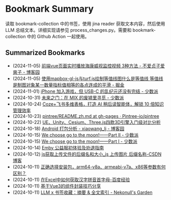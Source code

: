 # Bookmark Summary 
读取 bookmark-collection 中的书签，使用 jina reader 获取文本内容，然后使用 LLM 总结文本。详细实现请参见 process_changes.py。需要和 bookmark-collection 中的 Github Action 一起使用。
    
## Summarized Bookmarks
- (2024-11-05) [前端vue页面实时播放海康威视监控视频 3种方法 - 不爱贞子爱爽子 - 博客园](202411/2024-11-05-%E5%89%8D%E7%AB%AFvue%E9%A1%B5%E9%9D%A2%E5%AE%9E%E6%97%B6%E6%92%AD%E6%94%BE%E6%B5%B7%E5%BA%B7%E5%A8%81%E8%A7%86%E7%9B%91%E6%8E%A7%E8%A7%86%E9%A2%91-3%E7%A7%8D%E6%96%B9%E6%B3%95---%E4%B8%8D%E7%88%B1%E8%B4%9E%E5%AD%90%E7%88%B1%E7%88%BD%E5%AD%90---%E5%8D%9A%E5%AE%A2%E5%9B%AD.md)
- (2024-11-05) [使用mapbox-gl-js与turf.js绘制等值线图什么是等值线 等值线是制图对象某一数量指标值相等的各点连成的平滑 - 掘金](202411/2024-11-05-%E4%BD%BF%E7%94%A8mapbox-gl-js%E4%B8%8Eturf.js%E7%BB%98%E5%88%B6%E7%AD%89%E5%80%BC%E7%BA%BF%E5%9B%BE%E4%BB%80%E4%B9%88%E6%98%AF%E7%AD%89%E5%80%BC%E7%BA%BF-%E7%AD%89%E5%80%BC%E7%BA%BF%E6%98%AF%E5%88%B6%E5%9B%BE%E5%AF%B9%E8%B1%A1%E6%9F%90%E4%B8%80%E6%95%B0%E9%87%8F%E6%8C%87%E6%A0%87%E5%80%BC%E7%9B%B8%E7%AD%89%E7%9A%84%E5%90%84%E7%82%B9%E8%BF%9E%E6%88%90%E7%9A%84%E5%B9%B3%E6%BB%91---%E6%8E%98%E9%87%91.md)
- (2024-11-01) [iPhone 加入游戏，但 USB-C 的乱纪元还没有完结 - 少数派](202411/2024-11-01-iphone-%E5%8A%A0%E5%85%A5%E6%B8%B8%E6%88%8F%EF%BC%8C%E4%BD%86-usb-c-%E7%9A%84%E4%B9%B1%E7%BA%AA%E5%85%83%E8%BF%98%E6%B2%A1%E6%9C%89%E5%AE%8C%E7%BB%93---%E5%B0%91%E6%95%B0%E6%B4%BE.md)
- (2024-10-31) [未来之门：在 MIX 的废墟里寻觅 - 少数派](202410/2024-10-31-%E6%9C%AA%E6%9D%A5%E4%B9%8B%E9%97%A8%EF%BC%9A%E5%9C%A8-mix-%E7%9A%84%E5%BA%9F%E5%A2%9F%E9%87%8C%E5%AF%BB%E8%A7%85---%E5%B0%91%E6%95%B0%E6%B4%BE.md)
- (2024-10-24) [Coze+飞书多维表格，打造 AI 稍后读智能体，解锁 10 倍知识管理效率](202410/2024-10-24-coze%2B%E9%A3%9E%E4%B9%A6%E5%A4%9A%E7%BB%B4%E8%A1%A8%E6%A0%BC%EF%BC%8C%E6%89%93%E9%80%A0-ai-%E7%A8%8D%E5%90%8E%E8%AF%BB%E6%99%BA%E8%83%BD%E4%BD%93%EF%BC%8C%E8%A7%A3%E9%94%81-10-%E5%80%8D%E7%9F%A5%E8%AF%86%E7%AE%A1%E7%90%86%E6%95%88%E7%8E%87.md)
- (2024-10-23) [pintree/README.zh.md at gh-pages · Pintree-io/pintree](202410/2024-10-23-pintree-readme.zh.md-at-gh-pages-%C2%B7-pintree-io-pintree.md)
- (2024-10-22) [UE、Unity、Cesium、Three.js四款3D引擎入门级对比分析](202410/2024-10-22-ue%E3%80%81unity%E3%80%81cesium%E3%80%81three.js%E5%9B%9B%E6%AC%BE3d%E5%BC%95%E6%93%8E%E5%85%A5%E9%97%A8%E7%BA%A7%E5%AF%B9%E6%AF%94%E5%88%86%E6%9E%90.md)
- (2024-10-18) [Android 打包分析 - xiaowang_lj - 博客园](202410/2024-10-18-android-%E6%89%93%E5%8C%85%E5%88%86%E6%9E%90---xiaowang_lj---%E5%8D%9A%E5%AE%A2%E5%9B%AD.md)
- (2024-10-15) [We choose go to the moon!——Part II - 少数派](202410/2024-10-15-we-choose-go-to-the-moon%21%E2%80%94%E2%80%94part-ii---%E5%B0%91%E6%95%B0%E6%B4%BE.md)
- (2024-10-15) [We choose go to the moon!——Part I - 少数派](202410/2024-10-15-we-choose-go-to-the-moon%21%E2%80%94%E2%80%94part-i---%E5%B0%91%E6%95%B0%E6%B4%BE.md)
- (2024-10-14) [Emby 公益服初体验及劝退指南](202410/2024-10-14-emby-%E5%85%AC%E7%9B%8A%E6%9C%8D%E5%88%9D%E4%BD%93%E9%AA%8C%E5%8F%8A%E5%8A%9D%E9%80%80%E6%8C%87%E5%8D%97.md)
- (2024-10-12) [js获取上传文件的后缀名和大小_js 上传图片 后缀名称-CSDN博客](202410/2024-10-12-js%E8%8E%B7%E5%8F%96%E4%B8%8A%E4%BC%A0%E6%96%87%E4%BB%B6%E7%9A%84%E5%90%8E%E7%BC%80%E5%90%8D%E5%92%8C%E5%A4%A7%E5%B0%8F_js-%E4%B8%8A%E4%BC%A0%E5%9B%BE%E7%89%87-%E5%90%8E%E7%BC%80%E5%90%8D%E7%A7%B0-csdn%E5%8D%9A%E5%AE%A2.md)
- (2024-10-11) [正确选择安装包，arm64-v8a、armeabi-v7a、x86等参数有何区别？](202410/2024-10-11-%E6%AD%A3%E7%A1%AE%E9%80%89%E6%8B%A9%E5%AE%89%E8%A3%85%E5%8C%85%EF%BC%8Carm64-v8a%E3%80%81armeabi-v7a%E3%80%81x86%E7%AD%89%E5%8F%82%E6%95%B0%E6%9C%89%E4%BD%95%E5%8C%BA%E5%88%AB%EF%BC%9F.md)
- (2024-10-11) [在Excel中如何获取汉字拼音首字母-百度经验](202410/2024-10-11-%E5%9C%A8excel%E4%B8%AD%E5%A6%82%E4%BD%95%E8%8E%B7%E5%8F%96%E6%B1%89%E5%AD%97%E6%8B%BC%E9%9F%B3%E9%A6%96%E5%AD%97%E6%AF%8D-%E7%99%BE%E5%BA%A6%E7%BB%8F%E9%AA%8C.md)
- (2024-10-11) [基于Vue3的组件封装技巧分享](202410/2024-10-11-%E5%9F%BA%E4%BA%8Evue3%E7%9A%84%E7%BB%84%E4%BB%B6%E5%B0%81%E8%A3%85%E6%8A%80%E5%B7%A7%E5%88%86%E4%BA%AB.md)
- (2024-10-11) [LLM x 书签收藏：摘要 & 全文索引 - Nekonull's Garden](202410/2024-10-11-llm-x-%E4%B9%A6%E7%AD%BE%E6%94%B6%E8%97%8F%EF%BC%9A%E6%91%98%E8%A6%81-%26-%E5%85%A8%E6%96%87%E7%B4%A2%E5%BC%95---nekonull%27s-garden.md)
